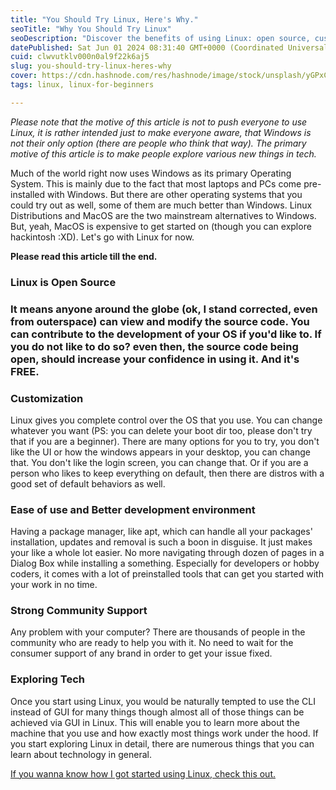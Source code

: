 ```yaml
---
title: "You Should Try Linux, Here's Why."
seoTitle: "Why You Should Try Linux"
seoDescription: "Discover the benefits of using Linux: open source, customizable, user-friendly, and supported by a strong community. Explore tech beyond Windows"
datePublished: Sat Jun 01 2024 08:31:40 GMT+0000 (Coordinated Universal Time)
cuid: clwvutklv000n0al9f22k6aj5
slug: you-should-try-linux-heres-why
cover: https://cdn.hashnode.com/res/hashnode/image/stock/unsplash/yGPxCYPS8H4/upload/ca14e4b9edd433e68e1967e20b3a1384.jpeg
tags: linux, linux-for-beginners

---
```


*Please note that the motive of this article is not to push everyone to use Linux, it is rather intended just to make everyone aware, that Windows is not their only option (there are people who think that way). The primary motive of this article is to make people explore various new things in tech.*

Much of the world right now uses Windows as its primary Operating System. This is mainly due to the fact that most laptops and PCs come pre-installed with Windows. But there are other operating systems that you could try out as well, some of them are much better than Windows. Linux Distributions and MacOS are the two mainstream alternatives to Windows. But, yeah, MacOS is expensive to get started on (though you can explore hackintosh :XD). Let's go with Linux for now.

**Please read this article till the end.**

### Linux is Open Source

### It means anyone around the globe (ok, I stand corrected, even from outerspace) can view and modify the source code. You can contribute to the development of your OS if you'd like to. If you do not like to do so? even then, the source code being open, should increase your confidence in using it. And it's **FREE.**

### Customization

Linux gives you complete control over the OS that you use. You can change whatever you want (PS: you can delete your boot dir too, please don't try that if you are a beginner). There are many options for you to try, you don't like the UI or how the windows appears in your desktop, you can change that. You don't like the login screen, you can change that. Or if you are a person who likes to keep everything on default, then there are distros with a good set of default behaviors as well.

### Ease of use and Better development environment

Having a package manager, like apt, which can handle all your packages' installation, updates and removal is such a boon in disguise. It just makes your like a whole lot easier. No more navigating through dozen of pages in a Dialog Box while installing a something. Especially for developers or hobby coders, it comes with a lot of preinstalled tools that can get you started with your work in no time.

### Strong Community Support

Any problem with your computer? There are thousands of people in the community who are ready to help you with it. No need to wait for the consumer support of any brand in order to get your issue fixed.

### Exploring Tech

Once you start using Linux, you would be naturally tempted to use the CLI instead of GUI for many things though almost all of those things can be achieved via GUI in Linux. This will enable you to learn more about the machine that you use and how exactly most things work under the hood. If you start exploring Linux in detail, there are numerous things that you can learn about technology in general.

[If you wanna know how I got started using Linux, check this out.](https://shanjiv.hashnode.dev/how-i-got-started-using-linux)